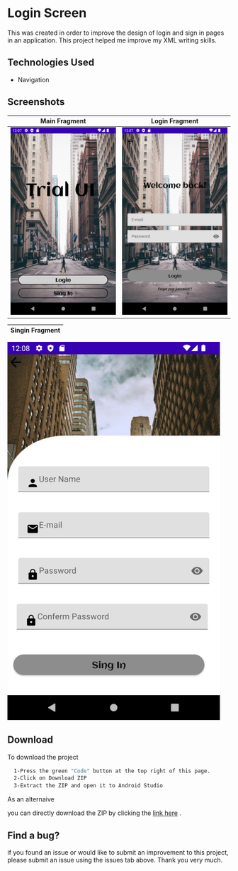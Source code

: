 
# Login Screen
This was created in order to improve the design of login and sign in pages in an application. This project helped me improve my XML writing skills.




## Technologies Used

- Navigation


  
## Screenshots

Main Fragment | Login Fragment
 --- | --- | 
![](https://github.com/BerkErdgn/LoginScreen/blob/main/sc/loginScreen-1.png?raw=true)| ![](https://github.com/BerkErdgn/LoginScreen/blob/main/sc/loginScreen-2.png?raw=true) 


Singin Fragment|
 --- | 
![](https://github.com/BerkErdgn/LoginScreen/blob/main/sc/loginScreen-3.png?raw=true)

## Download  

To download the project

```bash 
  1-Press the green "Code" button at the top right of this page.
  2-Click on Download ZIP
  3-Extract the ZIP and open it to Android Studio
```
As an alternaive

you can directly download the ZIP by clicking the [link here](https://github.com/BerkErdgn/LoginScreen/archive/refs/heads/main.zip) .


## Find a bug?

if you found an issue or would like to submit an improvement to this project, please submit an issue using the issues tab above.
Thank you very much.
